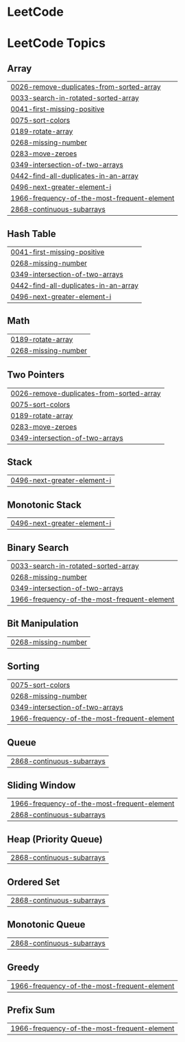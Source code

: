 # LeetCode
<!---LeetCode Topics Start-->
# LeetCode Topics
## Array
|  |
| ------- |
| [0026-remove-duplicates-from-sorted-array](https://github.com/varun-kaladharan1995/LeetCode/tree/master/0026-remove-duplicates-from-sorted-array) |
| [0033-search-in-rotated-sorted-array](https://github.com/varun-kaladharan1995/LeetCode/tree/master/0033-search-in-rotated-sorted-array) |
| [0041-first-missing-positive](https://github.com/varun-kaladharan1995/LeetCode/tree/master/0041-first-missing-positive) |
| [0075-sort-colors](https://github.com/varun-kaladharan1995/LeetCode/tree/master/0075-sort-colors) |
| [0189-rotate-array](https://github.com/varun-kaladharan1995/LeetCode/tree/master/0189-rotate-array) |
| [0268-missing-number](https://github.com/varun-kaladharan1995/LeetCode/tree/master/0268-missing-number) |
| [0283-move-zeroes](https://github.com/varun-kaladharan1995/LeetCode/tree/master/0283-move-zeroes) |
| [0349-intersection-of-two-arrays](https://github.com/varun-kaladharan1995/LeetCode/tree/master/0349-intersection-of-two-arrays) |
| [0442-find-all-duplicates-in-an-array](https://github.com/varun-kaladharan1995/LeetCode/tree/master/0442-find-all-duplicates-in-an-array) |
| [0496-next-greater-element-i](https://github.com/varun-kaladharan1995/LeetCode/tree/master/0496-next-greater-element-i) |
| [1966-frequency-of-the-most-frequent-element](https://github.com/varun-kaladharan1995/LeetCode/tree/master/1966-frequency-of-the-most-frequent-element) |
| [2868-continuous-subarrays](https://github.com/varun-kaladharan1995/LeetCode/tree/master/2868-continuous-subarrays) |
## Hash Table
|  |
| ------- |
| [0041-first-missing-positive](https://github.com/varun-kaladharan1995/LeetCode/tree/master/0041-first-missing-positive) |
| [0268-missing-number](https://github.com/varun-kaladharan1995/LeetCode/tree/master/0268-missing-number) |
| [0349-intersection-of-two-arrays](https://github.com/varun-kaladharan1995/LeetCode/tree/master/0349-intersection-of-two-arrays) |
| [0442-find-all-duplicates-in-an-array](https://github.com/varun-kaladharan1995/LeetCode/tree/master/0442-find-all-duplicates-in-an-array) |
| [0496-next-greater-element-i](https://github.com/varun-kaladharan1995/LeetCode/tree/master/0496-next-greater-element-i) |
## Math
|  |
| ------- |
| [0189-rotate-array](https://github.com/varun-kaladharan1995/LeetCode/tree/master/0189-rotate-array) |
| [0268-missing-number](https://github.com/varun-kaladharan1995/LeetCode/tree/master/0268-missing-number) |
## Two Pointers
|  |
| ------- |
| [0026-remove-duplicates-from-sorted-array](https://github.com/varun-kaladharan1995/LeetCode/tree/master/0026-remove-duplicates-from-sorted-array) |
| [0075-sort-colors](https://github.com/varun-kaladharan1995/LeetCode/tree/master/0075-sort-colors) |
| [0189-rotate-array](https://github.com/varun-kaladharan1995/LeetCode/tree/master/0189-rotate-array) |
| [0283-move-zeroes](https://github.com/varun-kaladharan1995/LeetCode/tree/master/0283-move-zeroes) |
| [0349-intersection-of-two-arrays](https://github.com/varun-kaladharan1995/LeetCode/tree/master/0349-intersection-of-two-arrays) |
## Stack
|  |
| ------- |
| [0496-next-greater-element-i](https://github.com/varun-kaladharan1995/LeetCode/tree/master/0496-next-greater-element-i) |
## Monotonic Stack
|  |
| ------- |
| [0496-next-greater-element-i](https://github.com/varun-kaladharan1995/LeetCode/tree/master/0496-next-greater-element-i) |
## Binary Search
|  |
| ------- |
| [0033-search-in-rotated-sorted-array](https://github.com/varun-kaladharan1995/LeetCode/tree/master/0033-search-in-rotated-sorted-array) |
| [0268-missing-number](https://github.com/varun-kaladharan1995/LeetCode/tree/master/0268-missing-number) |
| [0349-intersection-of-two-arrays](https://github.com/varun-kaladharan1995/LeetCode/tree/master/0349-intersection-of-two-arrays) |
| [1966-frequency-of-the-most-frequent-element](https://github.com/varun-kaladharan1995/LeetCode/tree/master/1966-frequency-of-the-most-frequent-element) |
## Bit Manipulation
|  |
| ------- |
| [0268-missing-number](https://github.com/varun-kaladharan1995/LeetCode/tree/master/0268-missing-number) |
## Sorting
|  |
| ------- |
| [0075-sort-colors](https://github.com/varun-kaladharan1995/LeetCode/tree/master/0075-sort-colors) |
| [0268-missing-number](https://github.com/varun-kaladharan1995/LeetCode/tree/master/0268-missing-number) |
| [0349-intersection-of-two-arrays](https://github.com/varun-kaladharan1995/LeetCode/tree/master/0349-intersection-of-two-arrays) |
| [1966-frequency-of-the-most-frequent-element](https://github.com/varun-kaladharan1995/LeetCode/tree/master/1966-frequency-of-the-most-frequent-element) |
## Queue
|  |
| ------- |
| [2868-continuous-subarrays](https://github.com/varun-kaladharan1995/LeetCode/tree/master/2868-continuous-subarrays) |
## Sliding Window
|  |
| ------- |
| [1966-frequency-of-the-most-frequent-element](https://github.com/varun-kaladharan1995/LeetCode/tree/master/1966-frequency-of-the-most-frequent-element) |
| [2868-continuous-subarrays](https://github.com/varun-kaladharan1995/LeetCode/tree/master/2868-continuous-subarrays) |
## Heap (Priority Queue)
|  |
| ------- |
| [2868-continuous-subarrays](https://github.com/varun-kaladharan1995/LeetCode/tree/master/2868-continuous-subarrays) |
## Ordered Set
|  |
| ------- |
| [2868-continuous-subarrays](https://github.com/varun-kaladharan1995/LeetCode/tree/master/2868-continuous-subarrays) |
## Monotonic Queue
|  |
| ------- |
| [2868-continuous-subarrays](https://github.com/varun-kaladharan1995/LeetCode/tree/master/2868-continuous-subarrays) |
## Greedy
|  |
| ------- |
| [1966-frequency-of-the-most-frequent-element](https://github.com/varun-kaladharan1995/LeetCode/tree/master/1966-frequency-of-the-most-frequent-element) |
## Prefix Sum
|  |
| ------- |
| [1966-frequency-of-the-most-frequent-element](https://github.com/varun-kaladharan1995/LeetCode/tree/master/1966-frequency-of-the-most-frequent-element) |
<!---LeetCode Topics End-->